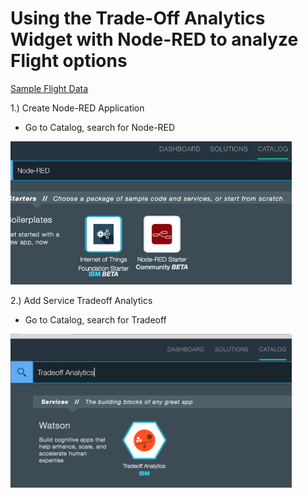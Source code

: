 # Using the Trade-Off Analytics Widget with Node-RED to analyze Flight options

[Sample Flight Data](https://raw.githubusercontent.com/chriwill/interconnect2016/master/flightstradeoffanalytics/data/flightdata.json)

1.) Create Node-RED Application
- Go to Catalog, search for Node-RED

<img src="images/Bluemix_Catalog_Node_RED.png" width="450">

2.) Add Service Tradeoff Analytics
- Go to Catalog, search for Tradeoff

<img src="images/Bluemix_Catalog_Tradeoff_Analytics.png" width="450">



